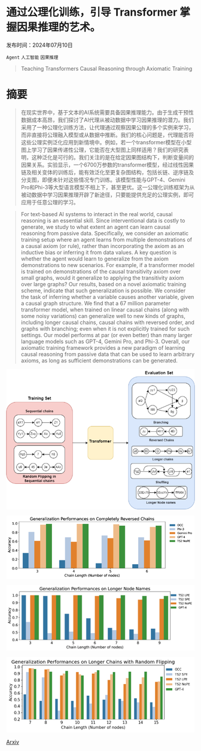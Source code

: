 # 通过公理化训练，引导 Transformer 掌握因果推理的艺术。

发布时间：2024年07月10日

`Agent` `人工智能` `因果推理`

> Teaching Transformers Causal Reasoning through Axiomatic Training

# 摘要

> 在现实世界中，基于文本的AI系统需要具备因果推理能力。由于生成干预性数据成本高昂，我们探讨了AI代理从被动数据中学习因果推理的潜力。我们采用了一种公理化训练方法，让代理通过观察因果公理的多个实例来学习，而非直接将公理融入模型或从数据中推断。我们的核心问题是，代理能否将这些公理实例泛化应用到新情境中。例如，若一个transformer模型在小型图上学习了因果传递性公理，它能否在大型图上同样适用？我们的研究表明，这种泛化是可行的。我们关注的是在给定因果图结构下，判断变量间的因果关系。实验显示，一个6700万参数的transformer模型，经过线性因果链及相关变体的训练后，能有效泛化至更复杂图结构，包括长链、逆序链及分支图，即便未针对这些情况专门训练。该模型性能与GPT-4、Gemini Pro和Phi-3等大型语言模型不相上下，甚至更优。这一公理化训练框架为从被动数据中学习因果推理开辟了新途径，只要能提供充足的公理实例，即可应用于任意公理的学习。

> For text-based AI systems to interact in the real world, causal reasoning is an essential skill. Since interventional data is costly to generate, we study to what extent an agent can learn causal reasoning from passive data. Specifically, we consider an axiomatic training setup where an agent learns from multiple demonstrations of a causal axiom (or rule), rather than incorporating the axiom as an inductive bias or inferring it from data values. A key question is whether the agent would learn to generalize from the axiom demonstrations to new scenarios. For example, if a transformer model is trained on demonstrations of the causal transitivity axiom over small graphs, would it generalize to applying the transitivity axiom over large graphs? Our results, based on a novel axiomatic training scheme, indicate that such generalization is possible. We consider the task of inferring whether a variable causes another variable, given a causal graph structure. We find that a 67 million parameter transformer model, when trained on linear causal chains (along with some noisy variations) can generalize well to new kinds of graphs, including longer causal chains, causal chains with reversed order, and graphs with branching; even when it is not explicitly trained for such settings. Our model performs at par (or even better) than many larger language models such as GPT-4, Gemini Pro, and Phi-3. Overall, our axiomatic training framework provides a new paradigm of learning causal reasoning from passive data that can be used to learn arbitrary axioms, as long as sufficient demonstrations can be generated.

![通过公理化训练，引导 Transformer 掌握因果推理的艺术。](../../../paper_images/2407.07612/CausalAxioms.png)

![通过公理化训练，引导 Transformer 掌握因果推理的艺术。](../../../paper_images/2407.07612/x1.png)

![通过公理化训练，引导 Transformer 掌握因果推理的艺术。](../../../paper_images/2407.07612/x2.png)

![通过公理化训练，引导 Transformer 掌握因果推理的艺术。](../../../paper_images/2407.07612/Length_generalization_Complex.png)

[Arxiv](https://arxiv.org/abs/2407.07612)
